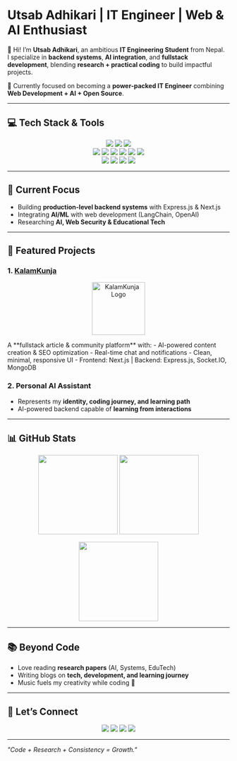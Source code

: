# Utsab Adhikari | IT Engineer | Web & AI Enthusiast  

👋 Hi! I’m **Utsab Adhikari**, an ambitious **IT Engineering Student** from Nepal.  
I specialize in **backend systems**, **AI integration**, and **fullstack development**, blending **research + practical coding** to build impactful projects.  

🔹 Currently focused on becoming a **power-packed IT Engineer** combining **Web Development + AI + Open Source**.  

---

## 💻 Tech Stack & Tools  

<p align="center">
  <!-- Languages -->
  <img src="https://img.shields.io/badge/JavaScript-F7DF1E?style=for-the-badge&logo=javascript&logoColor=black"/>
  <img src="https://img.shields.io/badge/C++-00599C?style=for-the-badge&logo=c%2B%2B&logoColor=white"/>
  <img src="https://img.shields.io/badge/SQL-336791?style=for-the-badge&logo=postgresql&logoColor=white"/>

  <!-- Web Dev -->
  <br/>
  <img src="https://img.shields.io/badge/Node.js-339933?style=for-the-badge&logo=node.js&logoColor=white"/>
  <img src="https://img.shields.io/badge/Express.js-000000?style=for-the-badge&logo=express&logoColor=white"/>
  <img src="https://img.shields.io/badge/React-61DAFB?style=for-the-badge&logo=react&logoColor=black"/>
  <img src="https://img.shields.io/badge/Next.js-000000?style=for-the-badge&logo=nextdotjs&logoColor=white"/>
  <img src="https://img.shields.io/badge/MongoDB-4EA94B?style=for-the-badge&logo=mongodb&logoColor=white"/>
  <img src="https://img.shields.io/badge/TailwindCSS-38B2AC?style=for-the-badge&logo=tailwind-css&logoColor=white"/>

  <!-- Tools -->
  <br/>
  <img src="https://img.shields.io/badge/Git-F05032?style=for-the-badge&logo=git&logoColor=white"/>
  <img src="https://img.shields.io/badge/Linux-FCC624?style=for-the-badge&logo=linux&logoColor=black"/>
  <img src="https://img.shields.io/badge/Docker-2496ED?style=for-the-badge&logo=docker&logoColor=white"/>
  <img src="https://img.shields.io/badge/Vercel-000000?style=for-the-badge&logo=vercel&logoColor=white"/>
</p>

---

## 🚀 Current Focus
- Building **production-level backend systems** with Express.js & Next.js  
- Integrating **AI/ML** with web development (LangChain, OpenAI)  
- Researching **AI, Web Security & Educational Tech**  

---

## 🌟 Featured Projects

### 1. [KalamKunja](https://kalamkunja.vercel.app)  
<p align="center">
  <img src="https://kalamkunja.vercel.app/logo_1.png" alt="KalamKunja Logo" width="120"/>
</p>
A **fullstack article & community platform** with:
- AI-powered content creation & SEO optimization  
- Real-time chat and notifications  
- Clean, minimal, responsive UI  
- Frontend: Next.js | Backend: Express.js, Socket.IO, MongoDB  

### 2. Personal AI Assistant  
- Represents my **identity, coding journey, and learning path**  
- AI-powered backend capable of **learning from interactions**  

---

## 📊 GitHub Stats  

<p align="center">
  <img src="https://github-readme-stats.vercel.app/api?username=utsab-adhikari&show_icons=true&theme=tokyonight" height="180"/>
  <img src="https://github-readme-streak-stats.herokuapp.com/?user=utsab-adhikari&theme=tokyonight" height="180"/>
</p>

<p align="center">
  <img src="https://github-readme-stats.vercel.app/api/top-langs/?username=utsab-adhikari&layout=compact&theme=tokyonight" height="180"/>
</p>

---

## 📚 Beyond Code
- Love reading **research papers** (AI, Systems, EduTech)  
- Writing blogs on **tech, development, and learning journey**  
- Music fuels my creativity while coding 🎵  

---

## 🔗 Let’s Connect
<p align="center">
  <a href="mailto:utsabadhikari075@gmail.com"><img src="https://img.shields.io/badge/Email-D14836?style=for-the-badge&logo=gmail&logoColor=white"/></a>
  <a href="https://linkedin.com/in/utsabadhikari"><img src="https://img.shields.io/badge/LinkedIn-0077B5?style=for-the-badge&logo=linkedin&logoColor=white"/></a>
  <a href="https://github.com/utsab-adhikari"><img src="https://img.shields.io/badge/GitHub-100000?style=for-the-badge&logo=github&logoColor=white"/></a>
  <a href="https://kalamkunja.vercel.app"><img src="https://img.shields.io/badge/KalamKunja-D93C3C?style=for-the-badge&logo=vercel&logoColor=white"/></a>
</p>

---

*"Code + Research + Consistency = Growth."*

